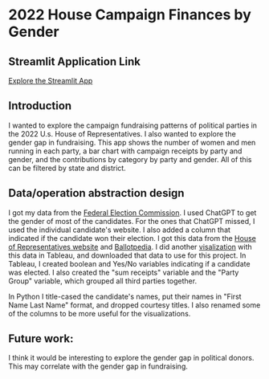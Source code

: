 # 2022 House Campaign Finances by Gender
## Streamlit Application Link
[Explore the Streamlit App](https://house-campaign-by-gender.streamlit.app/)

## Introduction
I wanted to explore the campaign fundraising patterns of political parties in the 2022 U.s. House of Representatives. I also wanted to explore the gender gap in fundraising.
This app shows the number of women and men running in each party, a bar chart with campaign receipts by party and gender, and the contributions by category by party and gender. All of this can be filtered by state and district.

## Data/operation abstraction design
I got my data from the [Federal Election Commission](https://www.fec.gov/campaign-finance-data/congressional-candidate-data-summary-tables/?year=2022&segment=12). I used ChatGPT to get the gender of most of the candidates. For the ones that ChatGPT missed, I used the individual candidate's website. I also added a column that indicated if the candidate won their election. I got this data from the [House of Representatives website](https://www.house.gov/representatives) and [Ballotpedia](https://ballotpedia.org/Main_Page). I did another [visalization](https://github.com/kpdavis2/2022-House-Campaign-Finances) with this data in Tableau, and downloaded that data to use for this project. In Tableau, I created boolean and Yes/No variables indicating if a candidate was elected. I also created the "sum receipts" variable and the "Party Group" variable, which grouped all third parties together. 

In Python I title-cased the candidate's names, put their names in "First Name Last Name" format, and dropped courtesy titles. I also renamed some of the columns to be more useful for the visualizations.

## Future work:
I think it would be interesting to explore the gender gap in political donors. This may correlate with the gender gap in fundraising.
